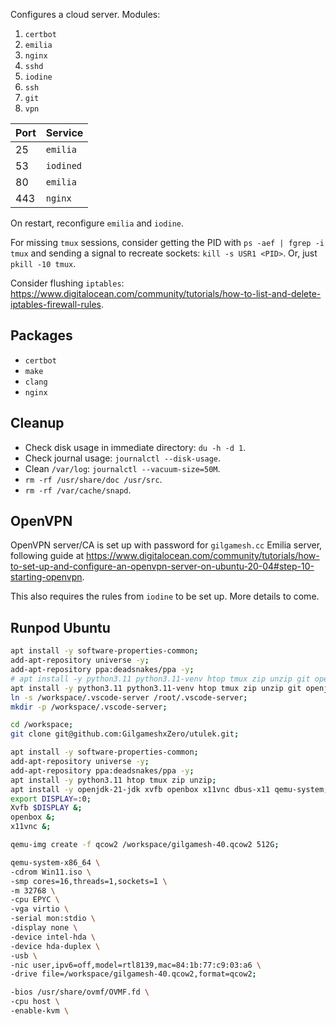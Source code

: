 Configures a cloud server.
Modules:

1. `certbot`
2. `emilia`
3. `nginx`
4. `sshd`
5. `iodine`
6. `ssh`
7. `git`
8. `vpn`

| Port  | Service                    |
| ----- | -------------------------- |
| 25    | `emilia`                   |
| 53    | `iodined`                  |
| 80    | `emilia`                   |
| 443   | `nginx`                    |

On restart, reconfigure `emilia` and `iodine`.

For missing `tmux` sessions, consider getting the PID with `ps -aef | fgrep -i tmux` and sending a signal to recreate sockets: `kill -s USR1 <PID>`. Or, just `pkill -10 tmux`.

Consider flushing `iptables`: <https://www.digitalocean.com/community/tutorials/how-to-list-and-delete-iptables-firewall-rules>.

## Packages

* `certbot`
* `make`
* `clang`
* `nginx`

## Cleanup

* Check disk usage in immediate directory: `du -h -d 1`.
* Check journal usage: `journalctl --disk-usage`.
* Clean `/var/log`: `journalctl --vacuum-size=50M`.
* `rm -rf /usr/share/doc /usr/src`.
* `rm -rf /var/cache/snapd`.

## OpenVPN

OpenVPN server/CA is set up with password for `gilgamesh.cc` Emilia server, following guide at <https://www.digitalocean.com/community/tutorials/how-to-set-up-and-configure-an-openvpn-server-on-ubuntu-20-04#step-10-starting-openvpn>.

This also requires the rules from `iodine` to be set up. More details to come.

## Runpod Ubuntu

```bash
apt install -y software-properties-common;
add-apt-repository universe -y;
add-apt-repository ppa:deadsnakes/ppa -y;
# apt install -y python3.11 python3.11-venv htop tmux zip unzip git openjdk-21-jdk nvidia-cudnn nvidia-cuda-toolkit;
apt install -y python3.11 python3.11-venv htop tmux zip unzip git openjdk-21-jdk;
ln -s /workspace/.vscode-server /root/.vscode-server;
mkdir -p /workspace/.vscode-server;

cd /workspace;
git clone git@github.com:GilgameshxZero/utulek.git;
```

```bash
apt install -y software-properties-common;
add-apt-repository universe -y;
add-apt-repository ppa:deadsnakes/ppa -y;
apt install -y python3.11 htop tmux zip unzip;
apt install -y openjdk-21-jdk xvfb openbox x11vnc dbus-x11 qemu-system;
export DISPLAY=:0;
Xvfb $DISPLAY &;
openbox &;
x11vnc &;
```

```bash
qemu-img create -f qcow2 /workspace/gilgamesh-40.qcow2 512G;

qemu-system-x86_64 \
-cdrom Win11.iso \
-smp cores=16,threads=1,sockets=1 \
-m 32768 \
-cpu EPYC \
-vga virtio \
-serial mon:stdio \
-display none \
-device intel-hda \
-device hda-duplex \
-usb \
-nic user,ipv6=off,model=rtl8139,mac=84:1b:77:c9:03:a6 \
-drive file=/workspace/gilgamesh-40.qcow2,format=qcow2;

-bios /usr/share/ovmf/OVMF.fd \
-cpu host \
-enable-kvm \
```
